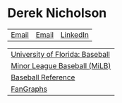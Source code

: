 # Derek Nicholson

|				|				|				|
| ------------- | ------------- | ------------- |
| [Email][1]	| [Email][2]	| [LinkedIn][3]	|

|										|
| ------------------------------------- |
| [University of Florida: Baseball][4]	|
| [Minor League Baseball (MiLB)][5]		|
| [Baseball Reference][6]				|
| [FanGraphs][7]						|


[1]: mailto:nicholsond@pvpusd.net
[2]: mailto:dmdnic4@gmail.com
[3]: https://www.linkedin.com/in/derek-nicholson-7700a127/
[4]: https://floridagators.com/sports/baseball/roster/derek-nicholson/8580
[5]: https://www.milb.com/player/derek-nicholson-437912
[6]: https://www.baseball-reference.com/register/player.fcgi?id=nichol001der
[7]: https://www.fangraphs.com/players/derek-nicholson/sa210653/stats?position=1B/OF
